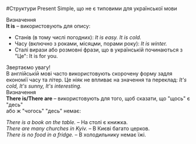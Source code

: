 #Структури Present Simple, що не є типовими для української мови

 <div class="eoz-wrap">
<span class="eoz">Визначення</span>
<div class="eoz-text">
<b>It is</b> – використовують для опису:
</div>
</div>

<ul>
<li>Станів (в тому числі погодних): <i>It is easy. It is cold.</i></li>
<li>Часу (включно з роками, місяцми, порами року): <i>It is winter.</i></li>
<li>Сталі вирази або розмовні фрази, що в українській починаються з "Це": It is for you.</li>
</ul>


<div class="add-wrap">
<span class="add">Звертаємо увагу!</span>
<div class="add-text">
В англійській мові часто використовують скорочену форму задля економії часу та літер. Це ніяк не впливає на значення та переклад: <i>It's cold, It's sunny, It's interesting.</i>
</div>
</div>

 <div class="eoz-wrap">
<span class="eoz">Визначення</span>
<div class="eoz-text">
<b>There is/There are</b> – використовують для того, щоб сказати, що "щось" є "десь"<br> або ж "чогось" "десь" немає:
</div>
</div>


<i>There is a book on the table.</i> – На столі є книжка.<br>
<i>There are many churches in Kyiv.</i> – В Києві багато церков.<br>
<i>There is no food in a fridge.</i> – В холодильнику немає їжі.

<div class="addthis_vertical_follow_toolbox"></div>